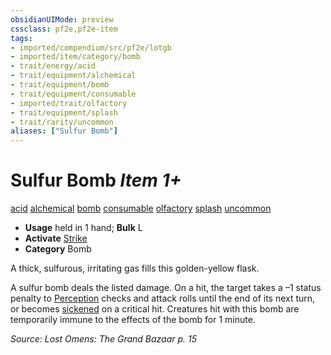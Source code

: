 ```yaml
---
obsidianUIMode: preview
cssclass: pf2e,pf2e-item
tags:
- imported/compendium/src/pf2e/lotgb
- imported/item/category/bomb
- trait/energy/acid
- trait/equipment/alchemical
- trait/equipment/bomb
- trait/equipment/consumable
- imported/trait/olfactory
- trait/equipment/splash
- trait/rarity/uncommon
aliases: ["Sulfur Bomb"]
---
```

# Sulfur Bomb *Item 1+*  
[acid](acid.md)  [alchemical](alchemical.md)  [bomb](bomb.md)  [consumable](consumable.md)  [olfactory](olfactory-b1.md)  [splash](splash.md)  [uncommon](uncommon.md)  

- **Usage** held in 1 hand; **Bulk** L
- **Activate** [Strike](strike.md)
- **Category** Bomb

A thick, sulfurous, irritating gas fills this golden-yellow flask.

A sulfur bomb deals the listed damage. On a hit, the target takes a –1 status penalty to [Perception](../../skills.md#Perception) checks and attack rolls until the end of its next turn, or becomes [sickened](conditions.md#Sickened) on a critical hit. Creatures hit with this bomb are temporarily immune to the effects of the bomb for 1 minute.

*Source: Lost Omens: The Grand Bazaar p. 15*